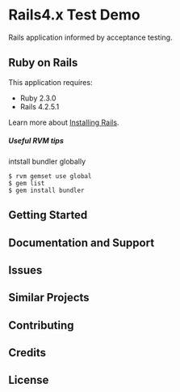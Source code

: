 Rails4.x Test Demo
================

Rails application informed by acceptance testing.

Ruby on Rails
-------------

This application requires:

- Ruby 2.3.0
- Rails 4.2.5.1

Learn more about [Installing Rails](http://railsapps.github.io/installing-rails.html).


##### Useful RVM tips


intstall bundler globally

    $ rvm gemset use global
    $ gem list
    $ gem install bundler



Getting Started
---------------

Documentation and Support
-------------------------

Issues
-------------

Similar Projects
----------------

Contributing
------------

Credits
-------

License
-------
